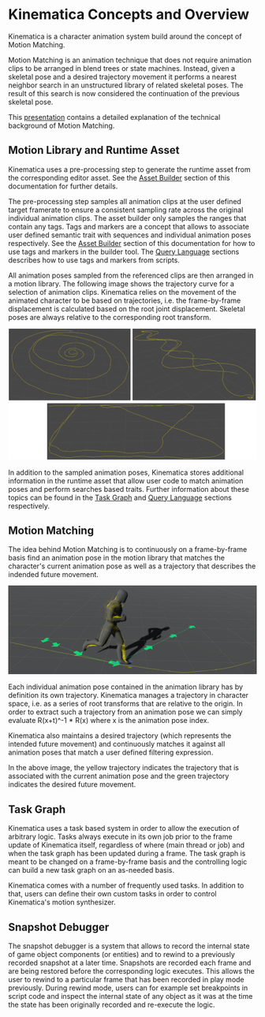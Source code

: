 # Kinematica Concepts and Overview

Kinematica is a character animation system build around the concept of Motion Matching.

Motion Matching is an animation technique that does not require animation clips to be arranged in blend trees or state machines. Instead, given a skeletal pose and a desired trajectory movement it performs a nearest neighbor search in an unstructured library of related skeletal poses. The result of this search is now considered the continuation of the previous skeletal pose.

This [presentation](https://youtu.be/z_wpgHFSWss) contains a detailed explanation of the technical background of Motion Matching.

## Motion Library and Runtime Asset

Kinematica uses a pre-processing step to generate the runtime asset from the corresponding editor asset. See the [Asset Builder](Builder.md) section of this documentation for further details.

The pre-processing step samples all animation clips at the user defined target framerate to ensure a consistent sampling rate across the original individual animation clips. The asset builder only samples the ranges that contain any tags. Tags and markers are a concept that allows to associate user defined semantic trait with sequences and individual animation poses respectively. See the [Asset Builder](Builder.md) section of this documentation for how to use tags and markers in the builder tool. The [Query Language](Query-Language.md) sections describes how to use tags and markers from scripts.

All animation poses sampled from the referenced clips are then arranged in a motion library. The following image shows the trajectory curve for a selection of animation clips. Kinematica relies on the movement of the animated character to be based on trajectories, i.e. the frame-by-frame displacement is calculated based on the root joint displacement. Skeletal poses are always relative to the corresponding root transform.

![](images/trajectory-data.png)

In addition to the sampled animation poses, Kinematica stores additional information in the runtime asset that allow user code
to match animation poses and perform searches based traits. Further information about these topics can be found in the [Task Graph](Task-Graph.md) and [Query Language](Query-Language.md) sections respectively.

## Motion Matching

The idea behind Motion Matching is to continuously on a frame-by-frame basis find an animation pose in the motion library that matches the character's current animation pose as well as a trajectory that describes the indended future movement.

![](images/motion-matching.png)

Each individual animation pose contained in the animation library has by definition its own trajectory. Kinematica manages a trajectory in character space, i.e. as a series of root transforms that are relative to the origin. In order to extract such a trajectory from an animation pose we can simply evaluate R(x+t)^-1 * R(x) where x is the animation pose index.

Kinematica also maintains a desired trajectory (which represents the intended future movement) and continuously matches it against all animation poses that match a user defined filtering expression.

In the above image, the yellow trajectory indicates the trajectory that is associated with the current animation pose and the green trajectory indicates the desired future movement.

## Task Graph

Kinematica uses a task based system in order to allow the execution of arbitrary logic. Tasks always execute in its own job prior to the frame update of Kinematica itself, regardless of where (main thread or job) and when the task graph has been updated during a frame. The task graph is meant to be changed on a frame-by-frame basis and the controlling logic can build a new task graph on an as-needed basis.

Kinematica comes with a number of frequently used tasks. In addition to that, users can define their own custom tasks in order to control Kinematica's motion synthesizer.

## Snapshot Debugger

The snapshot debugger is a system that allows to record the internal state of game object components (or entities) and to rewind to a previously recorded snapshot at a later time. Snapshots are recorded each frame and are being restored before the corresponding logic executes. This allows the user to rewind to a particular frame that has been recorded in play mode previously. During rewind mode, users can for example set breakpoints in script code and inspect the internal state of any object as it was at the time the state has been originally recorded and re-execute the logic.

